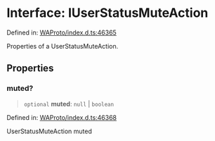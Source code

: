 # Interface: IUserStatusMuteAction

Defined in: [WAProto/index.d.ts:46365](https://github.com/WhiskeySockets/Baileys/blob/2fdabb7f387029b680a2c5e056c7022c25b0f110/WAProto/index.d.ts#L46365)

Properties of a UserStatusMuteAction.

## Properties

### muted?

> `optional` **muted**: `null` \| `boolean`

Defined in: [WAProto/index.d.ts:46368](https://github.com/WhiskeySockets/Baileys/blob/2fdabb7f387029b680a2c5e056c7022c25b0f110/WAProto/index.d.ts#L46368)

UserStatusMuteAction muted
